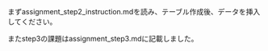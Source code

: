 まずassignment_step2_instruction.mdを読み、テーブル作成後、データを挿入してください。 
 
またstep3の課題はassignment_step3.mdに記載しました。